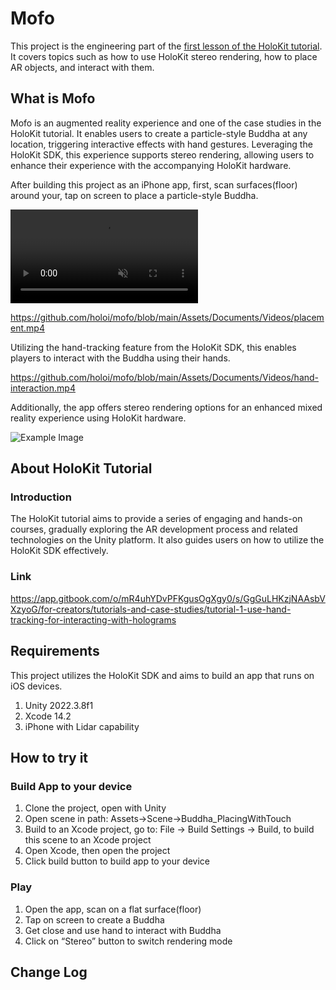 # Mofo

This project is the engineering part of the [first lesson of the HoloKit tutorial](https://docs.holokit.io/for-creators/tutorials-and-case-studies/tutorial-1-use-hand-tracking-for-interacting-with-holograms). It covers topics such as how to use HoloKit stereo rendering, how to place AR objects, and interact with them.

## What is Mofo

Mofo is an augmented reality experience and one of the case studies in the HoloKit tutorial. It enables users to create a particle-style Buddha at any location, triggering interactive effects with hand gestures. Leveraging the HoloKit SDK, this experience supports stereo rendering, allowing users to enhance their experience with the accompanying HoloKit hardware.

After building this project as an iPhone app, first, scan surfaces(floor) around your, tap on screen to place a particle-style Buddha.

<video src="https://github.com/holoi/mofo/blob/main/Assets/Documents/Videos/placement.mp4" data-canonical-src="https://user-images.githubusercontent.com/169707/126715420-991ad821-9ac8-4b66-b79e-e0966e0f3a89.mp4" controls="controls" muted="muted" class="d-block rounded-bottom-2 width-fit" style="max-height:640px;">
</video>

https://github.com/holoi/mofo/blob/main/Assets/Documents/Videos/placement.mp4

Utilizing the hand-tracking feature from the HoloKit SDK, this enables players to interact with the Buddha using their hands.

https://github.com/holoi/mofo/blob/main/Assets/Documents/Videos/hand-interaction.mp4

Additionally, the app offers stereo rendering options for an enhanced mixed reality experience using HoloKit hardware.

![Example Image](https://github.com/holoi/mofo/blob/main/Documents/Images/stereo-rendering-mode.jpeg)

## About HoloKit Tutorial

### Introduction

The HoloKit tutorial aims to provide a series of engaging and hands-on courses, gradually exploring the AR development process and related technologies on the Unity platform. It also guides users on how to utilize the HoloKit SDK effectively.

### Link

https://app.gitbook.com/o/mR4uhYDvPFKgusOgXgy0/s/GgGuLHKzjNAAsbVXzyoG/for-creators/tutorials-and-case-studies/tutorial-1-use-hand-tracking-for-interacting-with-holograms

## Requirements

This project utilizes the HoloKit SDK and aims to build an app that runs on iOS devices.

1. Unity 2022.3.8f1
2. Xcode 14.2
3. iPhone with Lidar capability

## How to try it

### Build App to your device

1. Clone the project, open with Unity
2. Open scene in path: Assets->Scene->Buddha_PlacingWithTouch
3. Build to an Xcode project, go to: File -> Build Settings -> Build, to build this scene to an Xcode project
4. Open Xcode, then open the project
5. Click build button to build app to your device

### Play

1. Open the app, scan on a flat surface(floor)
2. Tap on screen to create a Buddha
3. Get close and use hand to interact with Buddha
4. Click on “Stereo” button to switch rendering mode

## Change Log
